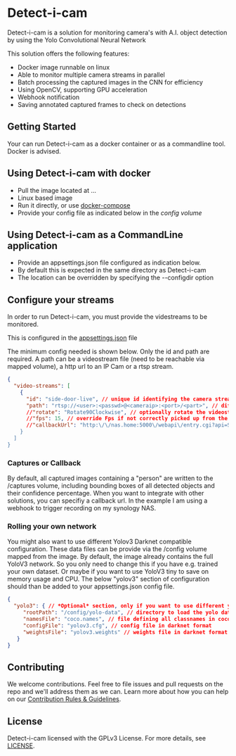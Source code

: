 # Detect-i-cam

Detect-i-cam is a solution for monitoring camera's with A.I. object detection by using the Yolo Convolutional Neural Network

This solution offers the following features:
* Docker image runnable on linux
* Able to monitor multiple camera streams in parallel
* Batch processing the captured images in the CNN for efficiency
* Using OpenCV, supporting GPU acceleration
* Webhook notification
* Saving annotated captured frames to check on detections


## Getting Started
Your can run Detect-i-cam as a docker container or as a commandline tool. Docker is advised.

## Using Detect-i-cam with docker
* Pull the image located at ...
* Linux based image
* Run it directly, or use [docker-compose](./docker-example/docker-compose.yml)
* Provide your config file as indicated below in the *config volume*

## Using Detect-i-cam as a CommandLine application
* Provide an appsettings.json file configured as indication below.
* By default this is expected in the same directory as Detect-i-cam
* The location can be overridden by specifying the --configdir option

## Configure your streams
In order to run Detect-i-cam, you must provide the videstreams to be monitored.

This is configured in the [appsettings.json](./docker-example/config/appsettings.json) file

The minimum config needed is shown below.
Only the id and path are required. A path can be a videostream file (need to be reachable via mapped volume), a http url to an IP Cam or a rtsp stream.

```json
{
  "video-streams": [
    {
      "id": "side-door-live", // unique id identifying the camera stream
      "path": "rtsp://<user>:<passwd>@<cameraip>:<port>/<part>", // different for each cam, check your docs
      //"rotate": "Rotate90Clockwise", // optionally rotate the videostream before executing detections
      //"fps": 15, // override Fps if not correctly picked up from the videostream.
      //"callbackUrl": "http:\/\/nas.home:5000\/webapi\/entry.cgi?api=SYNO.SurveillanceStation.Webhook&method=\"Incoming\"&version=1&token=x
    }
  ]
}
```
### Captures or Callback
By default, all captured images containing a "person" are written to the /captures volume, including bounding boxes of all detected objects and their confidence percentage.
When you want to integrate with other solutions, you can specifiy a callback url. In the example I am using a webhook to trigger recording on my synology NAS.

### Rolling your own network

You might also want to use different Yolov3 Darknet compatible configuration.
These data files can be provide via the /config volume mapped from the image. By default, the image already contains the full YoloV3 network.
So you only need to change this if you have e.g. trained your own dataset. Or maybe if you want to use YoloV3 tiny to save on memory usage and CPU.
The below "yolov3" section of configuration should than be added to your appsettings.json config file.

```json
{
  "yolo3": { // *Optional* section, only if you want to use different yolo3 compatible datafiles than provided.
     "rootPath": "/config/yolo-data", // directory to load the yolo data files from
     "namesFile": "coco.names", // file defining all classnames in coco format
     "configFile": "yolov3.cfg", // config file in darknet format
     "weightsFile": "yolov3.weights" // weights file in darknet format
   }
}
```

## Contributing

We welcome contributions. Feel free to file issues and pull requests on the repo and we'll address them as we can. Learn more about how you can help on our [Contribution Rules & Guidelines](CONTRIBUTING.md). 

## License

Detect-i-cam licensed with the GPLv3 License. For more details, see [LICENSE](LICENSE.md).
